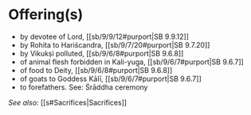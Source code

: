 # Offering(s)

* by devotee of Lord, [[sb/9/9/12#purport|SB 9.9.12]]
* by Rohita to Hariścandra, [[sb/9/7/20#purport|SB 9.7.20]]
* by Vikukṣi polluted, [[sb/9/6/8#purport|SB 9.6.8]]
* of animal flesh forbidden in Kali-yuga, [[sb/9/6/7#purport|SB 9.6.7]]
* of food to Deity, [[sb/9/6/8#purport|SB 9.6.8]]
* of goats to Goddess Kālī, [[sb/9/6/7#purport|SB 9.6.7]]
* to forefathers. See: Śrāddha ceremony 

*See also:* [[s#Sacrifices|Sacrifices]]
